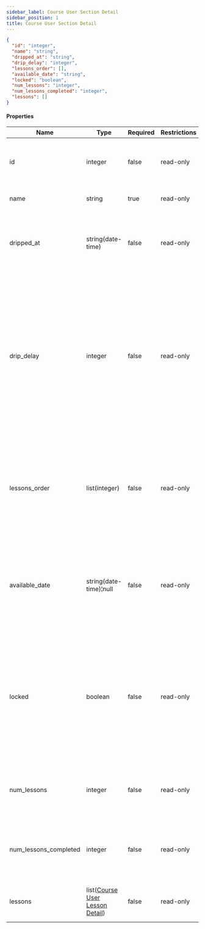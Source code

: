 ```yaml
---
sidebar_label: Course User Section Detail
sidebar_position: 1
title: Course User Section Detail
---
```


```json
{
  "id": "integer",
  "name": "string",
  "dripped_at": "string",
  "drip_delay": "integer",
  "lessons_order": [],
  "available_date": "string",
  "locked": "boolean",
  "num_lessons": "integer",
  "num_lessons_completed": "integer",
  "lessons": []
}

```

#### Properties

| Name                  | Type                                                                                       | Required | Restrictions | Description                                                                                                                                                                                                                                                                 |
|-----------------------|--------------------------------------------------------------------------------------------|----------|--------------|-----------------------------------------------------------------------------------------------------------------------------------------------------------------------------------------------------------------------------------------------------------------------------|
| id                    | integer                                                                                    | false    | read-only    | Unique integer value identifying this section course                                                                                                                                                                                                                        |                                                                         |
| name                  | string                                                                                     | true     | read-only    | Name of the section course                                                                                                                                                                                                                                                  |
| dripped_at            | string(date-time)                                                                          | false    | read-only    | Sections are dripped relative to this date; used only id course type is [scheduled](/docs/apireference/v2/schemas/course#enumerated-values)                                                                                                                                 |
| drip_delay            | integer                                                                                    | false    | read-only    | Sections are dripped relative to the enrollment date of the current user; used only if course type is [structured](/docs/apireference/v2/schemas/course#enumerated-values) .<br/>Default: 0 days; it means the section will be immediately available after joining a course |                                                                         |
| lessons_order         | list(integer)                                                                              | false    | read-only    | List of all lesson IDs belonging to the current section course; IDs are sorted based on the choice made by the course managers                                                                                                                                              |
| available_date        | string(date-time)¦null                                                                     | false    | read-only    | Determines when the current section will be available for the user; the value will be `null` if the course type is `self-paced`                                                                                                                                             |                                                                         |
| locked                | boolean                                                                                    | false    | read-only    | Determines whether the current section is locked for the user based on the section availability strategy; the value will not be considered if the course type is `self-paced`                                                                                               |                                                                         |
| num_lessons           | integer                                                                                    | false    | read-only    | Total number of published lessons of the current course section                                                                                                                                                                                                             |                                                                         |
| num_lessons_completed | integer                                                                                    | false    | read-only    | Number of lessons completed by the user in the current course section                                                                                                                                                                                                       |                                                                         |
| lessons               | list([Course User Lesson Detail](/docs/apireference/v2/schemas/course_user_lesson_detail)) | false    | read-only    | The lessons associated to the course section                                                                                                                                                                                                                                |
